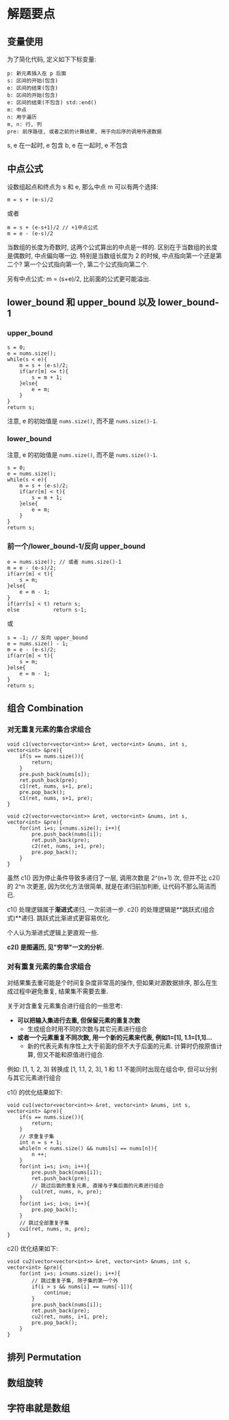# 解题要点

## 变量使用

为了简化代码, 定义如下下标变量:

	p: 新元素插入在 p 后面
	s: 区间的开始(包含)
	e: 区间的结束(包含)
	b: 区间的开始(包含)
	e: 区间的结束(不包含) std::end()
	m: 中点
	n: 用于遍历
	m, n: 行, 列
	pre: 前序路径, 或者之前的计算结果, 用于向后序的调用传递数据

s, e 在一起时, e 包含
b, e 在一起时, e 不包含

## 中点公式

设数组起点和终点为 s 和 e, 那么中点 m 可以有两个选择:

	m = s + (e-s)/2

或者

	m = s + (e-s+1)/2 // +1中点公式
	m = e - (e-s)/2

当数组的长度为奇数时, 这两个公式算出的中点是一样的. 区别在于当数组的长度是偶数时, 中点偏向哪一边. 特别是当数组长度为 2 的时候, 中点指向第一个还是第二个? 第一个公式指向第一个, 第二个公式指向第二个.

另有中点公式: m = (s+e)/2, 比前面的公式更可能溢出.

## lower_bound 和 upper_bound 以及 lower_bound-1

### upper_bound

	s = 0;
	e = nums.size();
	while(s < e){
		m = s + (e-s)/2;
		if(arr[m] <= t){
			s = m + 1;
		}else{
			e = m;
		}
	}
	return s;

注意, e 的初始值是 `nums.size()`, 而不是 `nums.size()-1`.

### lower_bound

注意, e 的初始值是 `nums.size()`, 而不是 `nums.size()-1`.

	s = 0;
	e = nums.size();
	while(s < e){
		m = s + (e-s)/2;
		if(arr[m] < t){
			s = m + 1;
		}else{
			e = m;
		}
	}
	return s;

### 前一个/lower_bound-1/反向 upper_bound

	e = nums.size(); // 或者 nums.size()-1
	m = e - (e-s)/2;
	if(arr[m] < t){
		s = m;
	}else{
		e = m - 1;
	}
	if(arr[s] < t) return s;
	else           return s-1;

或

	s = -1; // 反向 upper_bound
	e = nums.size() - 1;
	m = e - (e-s)/2;
	if(arr[m] < t){
	    s = m;
	}else{
	    e = m - 1;
	}
	return s;

## 组合 Combination

### 对无重复元素的集合求组合

	void c1(vector<vector<int>> &ret, vector<int> &nums, int s, vector<int> &pre){
	    if(s == nums.size()){
	        return;
	    }   
	    pre.push_back(nums[s]);
	    ret.push_back(pre);
	    c1(ret, nums, s+1, pre);
	    pre.pop_back();
	    c1(ret, nums, s+1, pre);
	}

	void c2(vector<vector<int>> &ret, vector<int> &nums, int s, vector<int> &pre){
	    for(int i=s; i<nums.size(); i++){
	        pre.push_back(nums[i]);
	        ret.push_back(pre);
	        c2(ret, nums, i+1, pre);
	        pre.pop_back();
	    }   
	}

虽然 c1() 因为停止条件导致多递归了一层, 调用次数是 2^(n+1) 次, 但并不比 c2() 的 2^n 次更差, 因为优化方法很简单, 就是在递归前加判断, 让代码不那么简洁而已.

c1() 处理逻辑属于**渐进式**递归, 一次前进一步. c2() 的处理逻辑是**跳跃式(组合式)**递归. 跳跃式比渐进式更容易优化.

个人认为渐进式逻辑上更直观一些.

**c2() 是图遍历, 见"穷举"一文的分析.**

### 对有重复元素的集合求组合

对结果集去重可能是个时间复杂度非常高的操作, 但如果对源数据排序, 那么在生成过程中避免重复, 结果集不需要去重.

关于对含重复元素集合进行组合的一些思考:

* **可以把输入集进行去重, 但保留元素的重复次数**
	* 生成组合时用不同的次数与其它元素进行组合
* **或者一个元素重复不同次数, 用一个新的元素来代表, 例如1=[1], 1.1=[1,1]...**
	* 新的代表元素有序性上大于前面的但不大于后面的元素. 计算时仍按原值计算, 但又不能和原值进行组合.

例如: [1, 1, 2, 3] 转换成 [1, 1.1, 2, 3], 1 和 1.1 不能同时出现在组合中, 但可以分别与其它元素进行组合

c1() 的优化结果如下:

	void cu1(vector<vector<int>> &ret, vector<int> &nums, int s, vector<int> &pre){
	    if(s == nums.size()){
	        return;
	    }
	    // 求重复子集
	    int n = s + 1;
	    while(n < nums.size() && nums[s] == nums[n]){
	        n ++; 
	    }
	    for(int i=s; i<n; i++){
	        pre.push_back(nums[i]);
	        ret.push_back(pre);
	        // 跳过后面的重复元素, 直接与子集后面的元素进行组合
	        cu1(ret, nums, n, pre);
	    }   
	    for(int i=s; i<n; i++){
	        pre.pop_back();
	    }
	    // 跳过全部重复子集
	    cu1(ret, nums, n, pre);
	}

c2() 优化结果如下:

	void cu2(vector<vector<int>> &ret, vector<int> &nums, int s, vector<int> &pre){
	    for(int i=s; i<nums.size(); i++){
	        // 跳过重复子集, 除子集的第一个外
	        if(i > s && nums[i] == nums[-1]){
	            continue;
	        }
	        pre.push_back(nums[i]);
	        ret.push_back(pre);
	        cu2(ret, nums, i+1, pre);
	        pre.pop_back();
	    }
	}

## 排列 Permutation


## 数组旋转


## 字符串就是数组


